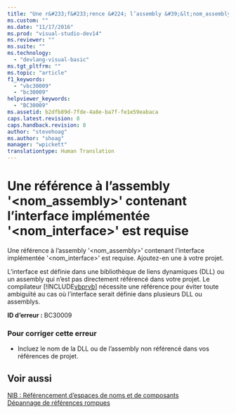 ```yaml
---
title: "Une r&#233;f&#233;rence &#224; l’assembly &#39;&lt;nom_assembly&gt;&#39; contenant l’interface impl&#233;ment&#233;e &#39;&lt;nom_interface&gt;&#39; est requise | Microsoft Docs"
ms.custom: ""
ms.date: "11/17/2016"
ms.prod: "visual-studio-dev14"
ms.reviewer: ""
ms.suite: ""
ms.technology: 
  - "devlang-visual-basic"
ms.tgt_pltfrm: ""
ms.topic: "article"
f1_keywords: 
  - "vbc30009"
  - "bc30009"
helpviewer_keywords: 
  - "BC30009"
ms.assetid: b2dfb89d-7fde-4a8e-ba7f-fe1e59eabaca
caps.latest.revision: 8
caps.handback.revision: 8
author: "stevehoag"
ms.author: "shoag"
manager: "wpickett"
translationtype: Human Translation
---
```

# Une r&#233;f&#233;rence &#224; l’assembly &#39;&lt;nom_assembly&gt;&#39; contenant l’interface impl&#233;ment&#233;e &#39;&lt;nom_interface&gt;&#39; est requise
Une référence à l’assembly '\<nom\_assembly\>' contenant l’interface implémentée '\<nom\_interface\>' est requise. Ajoutez\-en une à votre projet.  
  
 L’interface est définie dans une bibliothèque de liens dynamiques \(DLL\) ou un assembly qui n’est pas directement référencé dans votre projet. Le compilateur [!INCLUDE[vbprvb](../../csharp/programming-guide/concepts/linq/includes/vbprvb_md.md)] nécessite une référence pour éviter toute ambiguïté au cas où l’interface serait définie dans plusieurs DLL ou assemblys.  
  
 **ID d’erreur :** BC30009  
  
### Pour corriger cette erreur  
  
-   Incluez le nom de la DLL ou de l’assembly non référencé dans vos références de projet.  
  
## Voir aussi  
 [NIB : Référencement d’espaces de noms et de composants](http://msdn.microsoft.com/fr-fr/568fa759-796b-44cd-bf5e-1cf8de6e38fd)   
 [Dépannage de références rompues](/visual-studio/ide/troubleshooting-broken-references)